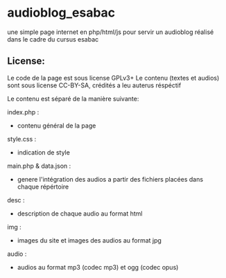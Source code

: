 # audioblog_esabac
une simple page internet en php/html/js pour servir un audioblog réalisé dans le cadre du cursus esabac

## License:
Le code de la page est sous license GPLv3+
Le contenu (textes et audios) sont sous license CC-BY-SA, crédités a leu auterus réspéctif

Le contenu est séparé de la manière suivante:

index.php :
  - contenu général de la page

style.css :
  - indication de style

main.php & data.json :
  - genere l'intégration des audios a partir des fichiers placées dans chaque répértoire

desc :
  - description de chaque audio au format html

img :
  - images du site et images des audios au format jpg

audio :
  - audios au format mp3 (codec mp3) et ogg (codec opus)
